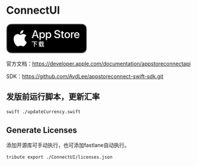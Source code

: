 # ConnectUI

[![Download_on_the_App_Store_Badge_CZ_RGB_blk_092917](assets/Download_on_the_App_Store_Badge_CNSC_RGB_blk_092917.svg)](https://apps.apple.com/app/id1672859290)

官方文档：https://developer.apple.com/documentation/appstoreconnectapi

SDK：https://github.com/AvdLee/appstoreconnect-swift-sdk.git



## 发版前运行脚本，更新汇率

```bash
swift ./updateCurrency.swift
```

## Generate Licenses

添加开源库可手动执行，也可添加fastlane自动执行。

```shell
tribute export ./ConnectUI/licenses.json
```
